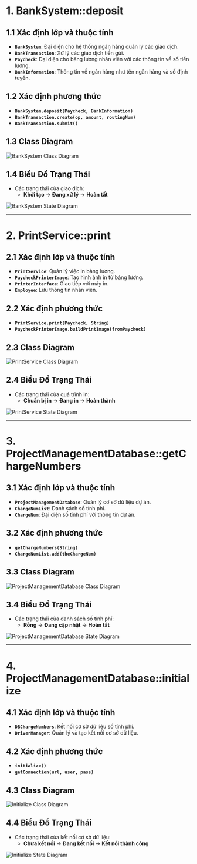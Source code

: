 # 1. **BankSystem::deposit**

## 1.1 **Xác định lớp và thuộc tính**

- **`BankSystem`**: Đại diện cho hệ thống ngân hàng quản lý các giao dịch.
- **`BankTransaction`**: Xử lý các giao dịch tiền gửi.
- **`Paycheck`**: Đại diện cho bảng lương nhân viên với các thông tin về số tiền lương.
- **`BankInformation`**: Thông tin về ngân hàng như tên ngân hàng và số định tuyến.

## 1.2 **Xác định phương thức**

- **`BankSystem.deposit(Paycheck, BankInformation)`**
- **`BankTransaction.create(op, amount, routingNum)`**
- **`BankTransaction.submit()`**

## 1.3 **Class Diagram**

![BankSystem Class Diagram](https://www.planttext.com/api/plantuml/png/T951Ri8m44NtFiKiGKeka0L2NLHYWoh11IREj8s8FP5dl8WG9sF1aRW22Ks20TNBxpzl_hUlvyjQ58D6rnZRe0Xye3_iEb5oS3HmFnMrBBKklh2plsGFsTsqyTyS76hDVcbE9XdV1_I2ThYP6JOGAYsuBM2deVO_6Q3ZwBM0puPHCmWSjTUtqKsMvJWhiNJz-cJBb6J4vy-iKIFNDjmHRQe9-1mpAJ1pobxVegDvuaz-P2iffBJajV9yzTQ-W2WavbKUh7E50jh0bkG_uslKaRacNms_TWC00F__0m00)

## 1.4 **Biểu Đồ Trạng Thái**

- Các trạng thái của giao dịch:
  - **Khởi tạo** → **Đang xử lý** → **Hoàn tất**

![BankSystem State Diagram](https://www.planttext.com/api/plantuml/png/T951Ri8m44NtFiKiGKeka0L2NLHYWoh11IREj8s8FP5dl8WG9sF1aRW22Ks20TNBxpzl_hUlvyjQ58D6rnZRe0Xye3_iEb5oS3HmFnMrBBKklh2plsGFsTsqyTyS76hDVcbE9XdV1_I2ThYP6JOGAYsuBM2deVO_6Q3ZwBM0puPHCmWSjTUtqKsMvJWhiNJz-cJBb6J4vy-iKIFNDjmHRQe9-1mpAJ1pobxVegDvuaz-P2iffBJajV9yzTQ-W2WavbKUh7E50jh0bkG_uslKaRacNms_TWC00F__0m00)

---

# 2. **PrintService::print**

## 2.1 **Xác định lớp và thuộc tính**

- **`PrintService`**: Quản lý việc in bảng lương.
- **`PaycheckPrinterImage`**: Tạo hình ảnh in từ bảng lương.
- **`PrinterInterface`**: Giao tiếp với máy in.
- **`Employee`**: Lưu thông tin nhân viên.

## 2.2 **Xác định phương thức**

- **`PrintService.print(Paycheck, String)`**
- **`PaycheckPrinterImage.buildPrintImage(fromPaycheck)`**

## 2.3 **Class Diagram**

![PrintService Class Diagram](https://www.planttext.com/api/plantuml/png/T951Ri8m44NtFiKiGKeka0L2NLHYWoh11IREj8s8FP5dl8WG9sF1aRW22Ks20TNBxpzl_hUlvyjQ58D6rnZRe0Xye3_iEb5oS3HmFnMrBBKklh2plsGFsTsqyTyS76hDVcbE9XdV1_I2ThYP6JOGAYsuBM2deVO_6Q3ZwBM0puPHCmWSjTUtqKsMvJWhiNJz-cJBb6J4vy-iKIFNDjmHRQe9-1mpAJ1pobxVegDvuaz-P2iffBJajV9yzTQ-W2WavbKUh7E50jh0bkG_uslKaRacNms_TWC00F__0m00)

## 2.4 **Biểu Đồ Trạng Thái**

- Các trạng thái của quá trình in:
  - **Chuẩn bị in** → **Đang in** → **Hoàn thành**

![PrintService State Diagram](https://www.planttext.com/api/plantuml/png/UhzxlqDnIM9HIMbk3XUGKPAge1HGb5gGM9IPbwwaa5Yi0E8XP3BpIX0IG0vCnZa_jo0djIGr1Ipbaf-NoiKLhHMheAjh1p41H41vG6qALWh1gNaf2YNv2WKWVceH5qGSf0Aa6wZ0BJClipW38W-qayi1g07aIW00003__mC0)

---

# 3. **ProjectManagementDatabase::getChargeNumbers**

## 3.1 **Xác định lớp và thuộc tính**

- **`ProjectManagementDatabase`**: Quản lý cơ sở dữ liệu dự án.
- **`ChargeNumList`**: Danh sách số tính phí.
- **`ChargeNum`**: Đại diện số tính phí với thông tin dự án.

## 3.2 **Xác định phương thức**

- **`getChargeNumbers(String)`**
- **`ChargeNumList.add(theChargeNum)`**

## 3.3 **Class Diagram**

![ProjectManagementDatabase Class Diagram](https://www.planttext.com/api/plantuml/png/T51B2i8m4Dtd55dQHI_GXHGKGT0YU89fCiHAaafcuaOycGkFv1MiDIrMT9RlEpEFsxqaXi3HMQ4i4CbTQ8-eU0iU33hql0I66WZbHSX-3FBY0C5W5LsDWMQdjsMj2xddq7YJ5N9KR1fYSHKfVGAFYQ3rJ0tCXpVxOKocNARM2XmElOavWuqTjh8jzDN_Jyhp-TTAXGp8CNWIKtoYx5IgzGnD9olHwzVtdW000F__0m00)

## 3.4 **Biểu Đồ Trạng Thái**

- Các trạng thái của danh sách số tính phí:
  - **Rỗng** → **Đang cập nhật** → **Hoàn tất**

![ProjectManagementDatabase State Diagram](https://www.planttext.com/api/plantuml/png/UhzxlqDnIM9HIMbk3XUGKPAgeEIQMr1IgQIGMAm0Pi64GmjI4aioyzB1CZ0EJD8vFxSW9xKaDGKi2-TnSKLhnIhewjf1ZGAJO3xC00Kh1SUK58NaZCIYz5I5lDBSfDIYOYwuB4Wft3IWMhVClCpY38LIa7mgbqDgNWh8uG00003__mC0)

---

# 4. **ProjectManagementDatabase::initialize**

## 4.1 **Xác định lớp và thuộc tính**

- **`DBChargeNumbers`**: Kết nối cơ sở dữ liệu số tính phí.
- **`DriverManager`**: Quản lý và tạo kết nối cơ sở dữ liệu.

## 4.2 **Xác định phương thức**

- **`initialize()`**
- **`getConnection(url, user, pass)`**

## 4.3 **Class Diagram**

![Initialize Class Diagram](https://www.planttext.com/api/plantuml/png/UhzxlqDnIM9HIMbk3bToJc9niOABatD6Ob5wgbzfRb9gKR52DPS266JcPPPa9kPaLgLgQ7BLSi5K5sMMfHRv9kObfgSMmTMcfvOuv-VbfIQNPERdQPGMvLWf19SKPUQbwoYK5gSM8NW5G3DWFB2fwBRhwjgXsM45CgAOoo4rBmNaQ000003__mC0)

## 4.4 **Biểu Đồ Trạng Thái**

- Các trạng thái của kết nối cơ sở dữ liệu:
  - **Chưa kết nối** → **Đang kết nối** → **Kết nối thành công**

![Initialize State Diagram](https://www.planttext.com/api/plantuml/png/UhzxlqDnIM9HIMbk3XUGKPAgeEIIMPoSdvUNcboIcgAaa5YiW2m0K-GC4SZCImShGN3H542DWFEukAArOXLqTUrGJKNcW6KH1YfOAJWdvkGePEPbbcGcvcHMfN8XIIAf1UgqWklBprCeBarEJYqkJYlDuN98pKi1-H00003__mC0)
